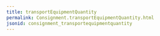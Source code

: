 ```yaml
---
title: transportEquipmentQuantity
permalink: Consignment.transportEquipmentQuantity.html
jsonid: consignment_transportequipmentquantity
---
```

